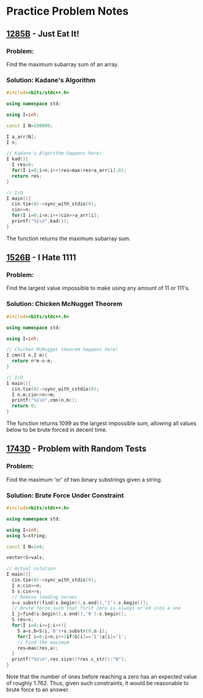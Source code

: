 # Practice Problem Notes

## [1285B](https://codeforces.com/contest/1285/problem/B) - Just Eat It!

### Problem:

Find the maximum subarray sum of an array.

<h3 id="kadanes-algorithm">Solution: Kadane's Algorithm</h3>

```cpp
#include<bits/stdc++.h>

using namespace std;

using I=int;

const I N=100000;

I a_arr[N];
I n;

// Kadane's Algorithm happens here!
I kad(){
  I res=0;
  for(I i=0;i<n;i++)res=max(res+a_arr[i],0);
  return res;
}

// I/O
I main(){
  cin.tie(0)->sync_with_stdio(0);
  cin>>n;
  for(I i=0;i<n;i++)cin>>a_arr[i];
  printf("%i\n",kad());
}
```

The function returns the maximum subarray sum.

## [1526B](https://codeforces.com/problemset/problem/1526/B) - I Hate 1111

### Problem:

Find the largest value impossible to make using any amount of 11 or 111's.

<h3 id="chicken-mcnugget">Solution: Chicken McNugget Theorem</h3>

```cpp
#include<bits/stdc++.h>

using namespace std;

using I=int;

// Chicken McNugget theorem happens here!
I cmn(I n,I m){
  return n*m-n-m;
}

// I/O
I main(){
  cin.tie(0)->sync_with_cstdio(0);
  I n,m;cin>>n>>m;
  printf("%i\n",cmn(n,m));
  return 0;
}
```

The function returns 1099 as the largest impossible sum, allowing all values below to be brute forced in decent time.

## [1743D](https://codeforces.com/contest/1743/problem/D) - Problem with Random Tests

### Problem:

Find the maximum 'or' of two binary substrings given a string.

<h3 id="brute-force">Solution: Brute Force Under Constraint</h3>

```cpp
#include<bits/stdc++.h>

using namespace std;

using I=int;
using S=string;

const I N=1e6;

vector<S>vals;

// Actual solution
I main(){
  cin.tie(0)->sync_with_stdio(0);
  I n;cin>>n;
  S s;cin>>s;
  // Remove leading zeroes
  s=s.substr(find(s.begin(),s.end(),'1')-s.begin());
  // Brute force such that first zero is always or'ed into a one
  I j=find(s.begin(),s.end(),'0')-s.begin();
  S res=s;
  for(I i=0;i<=j;i++){
    S a=s,b=S(i,'0')+s.substr(0,n-i);
    for(I i=0;i<n;i++)if(b[i]=='1')a[i]='1';
    // Find the maximum
    res=max(res,a);
  }
  printf("%s\n",res.size()?res.c_str():"0");
}
```

Note that the number of ones before reaching a zero has an expected
value of roughly 1.762. Thus, given such constraints, it would be
reasonable to brute force to an answer.